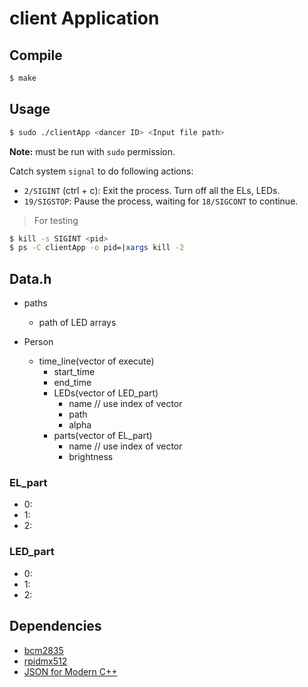 # client Application

## Compile

```bash
$ make
```

## Usage

```bash
$ sudo ./clientApp <dancer ID> <Input file path>
```
**Note:** must be run with `sudo` permission.  

Catch system `signal` to do following actions:
- `2/SIGINT` (ctrl + c): Exit the process. Turn off all the ELs, LEDs.
- `19/SIGSTOP`: Pause the process, waiting for `18/SIGCONT` to continue.

> For testing  
```bash
$ kill -s SIGINT <pid>
$ ps -C clientApp -o pid=|xargs kill -2
```

## Data.h

- paths
    - path of LED arrays

- Person
    - time_line(vector of execute)
        - start_time
        - end_time
        - LEDs(vector of LED_part)
            - name // use index of vector 
            - path
            - alpha
        - parts(vector of EL_part)
            - name // use index of vector
            - brightness

### EL_part
- 0:
- 1:
- 2:


### LED_part
- 0:
- 1:
- 2:

## Dependencies
- [bcm2835](https://www.airspayce.com/mikem/bcm2835/)  
- [rpidmx512](https://github.com/vanvught/rpidmx512)  
- [JSON for Modern C++](https://github.com/nlohmann/json)  